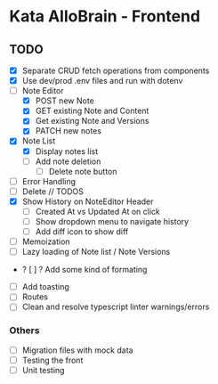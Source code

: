 # Kata AlloBrain - Frontend

## TODO

- [x] Separate CRUD fetch operations from components
- [x] Use dev/prod .env files and run with dotenv
- [ ] Note Editor
  - [x] POST new Note
  - [x] GET existing Note and Content
  - [x] Get existing Note and Versions
  - [x] PATCH new notes
- [x] Note List
  - [x] Display notes list
  - [ ] Add note deletion
    - [ ] Delete note button
- [ ] Error Handling
- [ ] Delete // TODOS
- [x] Show History on NoteEditor Header
  - [ ] Created At vs Updated At on click
  - [ ] Show dropdown menu to navigate history
  - [ ] Add diff icon to show diff
- [ ] Memoization
- [ ] Lazy loading of Note list / Note Versions
- ? [ ] ? Add some kind of formating
- [ ] Add toasting
- [ ] Routes
- [ ] Clean and resolve typescript linter warnings/errors

### Others

- [ ] Migration files with mock data
- [ ] Testing the front
- [ ] Unit testing
